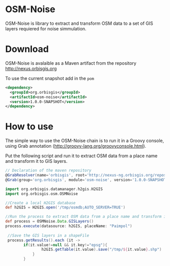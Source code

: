 # OSM-Noise

OSM-Noise is library to extract and transform OSM data to a set of GIS layers requiered for noise simmulation.


# Download

OSM-Noise is avalaible as a Maven artifact from the repository http://nexus.orbisgis.org

To use the current snapshot add in the `pom`

```xml
<dependency>
  <groupId>org.orbisgis</groupId>
  <artifactId>osm-noise</artifactId>
  <version>1.0.0-SNAPSHOT</version>
</dependency>
```
# How to use

The simple way to use the OSM-Noise chain is to run it in a Groovy console, using Grab annotation (http://groovy-lang.org/groovyconsole.html).

Put the following script and run it to extract OSM data from a place name and transform it to GIS layers.

```groovy
// Declaration of the maven repository
@GrabResolver(name='orbisgis', root='http://nexus-ng.orbisgis.org/repository/orbisgis/')
@Grab(group='org.orbisgis', module='osm-noise', version='1.0.0-SNAPSHOT')

import org.orbisgis.datamanager.h2gis.H2GIS
import org.orbisgis.osm.OSMNoise

//Create a local H2GIS database
def h2GIS = H2GIS.open('/tmp/osmdb;AUTO_SERVER=TRUE')

//Run the process to extract OSM data from a place name and transform it to a set of GIS layers
def process = OSMNoise.Data.GISLayers()
process.execute(datasource: h2GIS, placeName: "Paimpol")
 
 //Save the GIS layers in a shapeFile        
 process.getResults().each {it ->
        if(it.value!=null && it.key!="epsg"){
                h2GIS.getTable(it.value).save("/tmp/${it.value}.shp")
            }
        }
```

